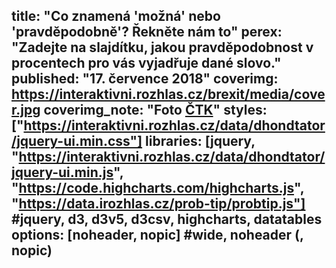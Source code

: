 title: "Co znamená 'možná' nebo 'pravděpodobně'? Řekněte nám to"
perex: "Zadejte na slajdítku, jakou pravděpodobnost v procentech pro vás vyjadřuje dané slovo."
published: "17. července 2018"
coverimg: https://interaktivni.rozhlas.cz/brexit/media/cover.jpg
coverimg_note: "Foto <a href='#'>ČTK</a>"
styles: ["https://interaktivni.rozhlas.cz/data/dhondtator/jquery-ui.min.css"]
libraries: [jquery, "https://interaktivni.rozhlas.cz/data/dhondtator/jquery-ui.min.js", "https://code.highcharts.com/highcharts.js", "https://data.irozhlas.cz/prob-tip/probtip.js"] #jquery, d3, d3v5, d3csv, highcharts, datatables
options: [noheader, nopic] #wide, noheader (, nopic)
---
<!--
Když říkal Andrej Babiš, že Malá by měla asi odstoupit, znamenalo to pro něj něco jiného než pro Malou. Malá to pochopila až poměrně pozdě. Není to u Babiše poprvé.


Babiš: Pokud Malá v diplomových pracích opisovala, měla by asi odstoupit
https://zpravy.idnes.cz/andrej-babis-tatana-mala-ano-diplomova-prace-plagiatorstvi-pa3-/domaci.aspx?c=A180707_184854_domaci_amu

Stejně tak 

Tyhlety příklady ukazují, jak moc máme problém s kvantifikátory jako "asi", "možná" nebo "určitě", takzvané modální částice. Každý si pod nimi představí nějakou jinou pravděpobobnost. My jsme se rozhodli zjistit, jakou přesně.

https://hbr.org/2018/07/if-you-say-something-is-likely-how-likely-do-people-think-it-is

Vycházíme přitom z amerického výzkumu, který řešil to stejné. Na základě průzkumu mezi 1700 respondenty vyšlo to a to.

Vy se teď můžete zkusit českou verzi. Vybrali jsme XY slov, které vyjadřují pravděpodobnost. V článku jsou náhodně seřazeny. Poté, co kliknete na Odeslat, se vám zobrazí, jak hlasovali ostatní.
-->
<div id="quiz">
</div>
<!--
Je to důležité proto a proto. (něco z toho článku)
-->

